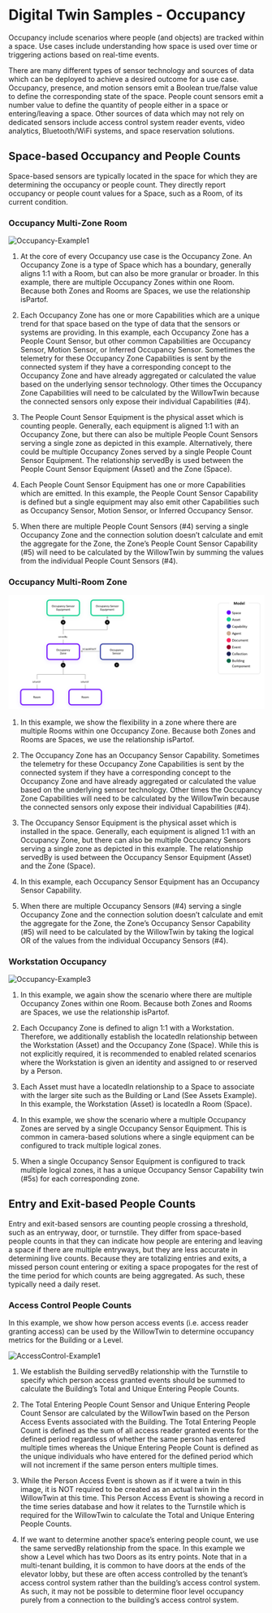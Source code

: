 # Digital Twin Samples - Occupancy

Occupancy include scenarios where people (and objects) are tracked within a space. Use cases include understanding how space is used over time or triggering actions based on real-time events.

There are many different types of sensor technology and sources of data which can be deployed to achieve a desired outcome for a use case. Occupancy, presence, and motion sensors emit a Boolean true/false value to define the corresponding state of the space. People count sensors emit a number value to define the quantity of people either in a space or entering/leaving a space. Other sources of data which may not rely on dedicated sensors include access control system reader events, video analytics, Bluetooth/WiFi systems, and space reservation solutions.

## Space-based Occupancy and People Counts

Space-based sensors are typically located in the space for which they are determining the occupancy or people count. They directly report occupancy or people count values for a Space, such as a Room, of its current condition.

### Occupancy Multi-Zone Room

![Occupancy-Example1](Images/Occupancy-Example1.png)

1. At the core of every Occupancy use case is the Occupancy Zone. An Occupancy Zone is a type of Space which has a boundary, generally aligns 1:1 with a Room, but can also be more granular or broader. In this example, there are multiple Occupancy Zones within one Room. Because both Zones and Rooms are Spaces, we use the relationship isPartof.

2. Each Occupancy Zone has one or more Capabilities which are a unique trend for that space based on the type of data that the sensors or systems are providing. In this example, each Occupancy Zone has a People Count Sensor, but other common Capabilities are Occupancy Sensor, Motion Sensor, or Inferred Occupancy Sensor. Sometimes the telemetry for these Occupancy Zone Capabilities is sent by the connected system if they have a corresponding concept to the Occupancy Zone and have already aggregated or calculated the value based on the underlying sensor technology. Other times the Occupancy Zone Capabilities will need to be calculated by the WillowTwin because the connected sensors only expose their individual Capabilities (#4).

3. The People Count Sensor Equipment is the physical asset which is counting people. Generally, each equipment is aligned 1:1 with an Occupancy Zone, but there can also be multiple People Count Sensors serving a single zone as depicted in this example. Alternatively, there could be multiple Occupancy Zones served by a single People Count Sensor Equipment. The relationship servedBy is used between the People Count Sensor Equipment (Asset) and the Zone (Space).

4. Each People Count Sensor Equipment has one or more Capabilities which are emitted. In this example, the People Count Sensor Capability is defined but a single equipment may also emit other Capabilities such as Occupancy Sensor, Motion Sensor, or Inferred Occupancy Sensor.

5. When there are multiple People Count Sensors (#4) serving a single Occupancy Zone and the connection solution doesn’t calculate and emit the aggregate for the Zone, the Zone’s People Count Sensor Capability (#5) will need to be calculated by the WillowTwin by summing the values from the individual People Count Sensors (#4).

### Occupancy Multi-Room Zone

![Occupancy-Example2](Images/Occupancy-Example2.png)

1. In this example, we show the flexibility in a zone where there are multiple Rooms within one Occupancy Zone. Because both Zones and Rooms are Spaces, we use the relationship isPartof.

2. The Occupancy Zone has an Occupancy Sensor Capability. Sometimes the telemetry for these Occupancy Zone Capabilities is sent by the connected system if they have a corresponding concept to the Occupancy Zone and have already aggregated or calculated the value based on the underlying sensor technology. Other times the Occupancy Zone Capabilities will need to be calculated by the WillowTwin because the connected sensors only expose their individual Capabilities (#4).

3. The Occupancy Sensor Equipment is the physical asset which is installed in the space. Generally, each equipment is aligned 1:1 with an Occupancy Zone, but there can also be multiple Occupancy Sensors serving a single zone as depicted in this example. The relationship servedBy is used between the Occupancy Sensor Equipment (Asset) and the Zone (Space).

4. In this example, each Occupancy Sensor Equipment has an Occupancy Sensor Capability.

5. When there are multiple Occupancy Sensors (#4) serving a single Occupancy Zone and the connection solution doesn’t calculate and emit the aggregate for the Zone, the Zone’s Occupancy Sensor Capability (#5) will need to be calculated by the WillowTwin by taking the logical OR of the values from the individual Occupancy Sensors (#4).

### Workstation Occupancy 

![Occupancy-Example3](Images/Occupancy-Example3.png)

1. In this example, we again show the scenario where there are multiple Occupancy Zones within one Room. Because both Zones and Rooms are Spaces, we use the relationship isPartof.

2. Each Occupancy Zone is defined to align 1:1 with a Workstation. Therefore, we additionally establish the locatedIn relationship between the Workstation (Asset) and the Occupancy Zone (Space). While this is not explicitly required, it is recommended to enabled related scenarios where the Workstation is given an identity and assigned to or reserved by a Person.

3. Each Asset must have a locatedIn relationship to a Space to associate with the larger site such as the Building or Land (See Assets Example). In this example, the Workstation (Asset) is locatedIn a Room (Space).

4. In this example, we show the scenario where a multiple Occupancy Zones are served by a single Occupancy Sensor Equipment. This is common in camera-based solutions where a single equipment can be configured to track multiple logical zones.

5. When a single Occupancy Sensor Equipment is configured to track multiple logical zones, it has a unique Occupancy Sensor Capability twin (#5s) for each corresponding zone.

## Entry and Exit-based People Counts

Entry and exit-based sensors are counting people crossing a threshold, such as an entryway, door, or turnstile. They differ from space-based people counts in that they can indicate how people are entering and leaving a space if there are multiple entryways, but they are less accurate in determining live counts. Because they are totalizing entries and exits, a missed person count entering or exiting a space propogates for the rest of the time period for which counts are being aggregated. As such, these typically need a daily reset.

### Access Control People Counts

In this example, we show how person access events (i.e. access reader granting access) can be used by the WillowTwin to determine occupancy metrics for the Building or a Level.

![AccessControl-Example1](Images/AccessControl-Example1.png)

1. We establish the Building servedBy relationship with the Turnstile to specify which person access granted events should be summed to calculate the Building’s Total and Unique Entering People Counts.

2. The Total Entering People Count Sensor and Unique Entering People Count Sensor are calculated by the WillowTwin based on the Person Access Events associated with the Building. The Total Entering People Count is defined as the sum of all access reader granted events for the defined period regardless of whether the same person has entered multiple times whereas the Unique Entering People Count is defined as the unique individuals who have entered for the defined period which will not increment if the same person enters multiple times.

3. While the Person Access Event is shown as if it were a twin in this image, it is NOT required to be created as an actual twin in the WillowTwin at this time. This Person Access Event is showing a record in the time series database and how it relates to the Turnstile which is required for the WillowTwin to calculate the Total and Unique Entering People Counts.

4.  If we want to determine another space’s entering people count, we use the same servedBy relationship from the space. In this example we show a Level which has two Doors as its entry points. Note that in a multi-tenant building, it is common to have doors at the ends of the elevator lobby, but these are often access controlled by the tenant’s access control system rather than the building’s access control system. As such, it may not be possible to determine floor level occupancy purely from a connection to the building’s access control system.
